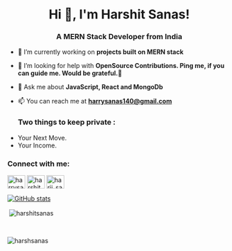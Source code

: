 <h1 align="center">Hi 👋, I'm Harshit Sanas!</h1>
<h3 align="center">A MERN Stack Developer from India</h3>

- 🔭 I’m currently working on **projects built on MERN stack**

- 🤝 I’m looking for help with **OpenSource Contributions. Ping me, if you can guide me. Would be grateful.🌻**

- 💬 Ask me about **JavaScript, React and MongoDb**

- 📫 You can reach me at **harrysanas140@gmail.com**

<ul><h3>Two things to keep private :</h3>
   <li>Your Next Move.</li><li>Your Income.</li>
  </ul>
<h3 align="left">Connect with me:</h3>
<p align="left">
<a href="https://twitter.com/harrysanas140" target="blank"><img align="center" src="https://raw.githubusercontent.com/rahuldkjain/github-profile-readme-generator/master/src/images/icons/Social/twitter.svg" alt="harrysanas140" height="30" width="40" /></a>
<a href="https://www.linkedin.com/in/harshitsanas/" target="blank"><img align="center" src="https://raw.githubusercontent.com/rahuldkjain/github-profile-readme-generator/master/src/images/icons/Social/linked-in-alt.svg" alt="harshitsanas" height="30" width="40" /></a>
<a href="https://www.instagram.com/harii_sanas/" target="blank"><img align="center" src="https://raw.githubusercontent.com/rahuldkjain/github-profile-readme-generator/master/src/images/icons/Social/instagram.svg" alt="harii_sanas" height="30" width="40" /></a>
</p>

[![GitHub stats](https://github-readme-streak-stats.herokuapp.com/?user=Harshsanas)](https://github.com/Harshsanas)
<br/>
<p >&nbsp;<img align="center" src="https://github-readme-stats.vercel.app/api?username=Harshsanas&show_icons=true&locale=en" alt="harshitsanas" /></p>
<br/>
<p ><img align="left" src="https://github-readme-stats.vercel.app/api/top-langs?username=Harshsanas&show_icons=true&locale=en&layout=compact" alt="harshsanas" /></
